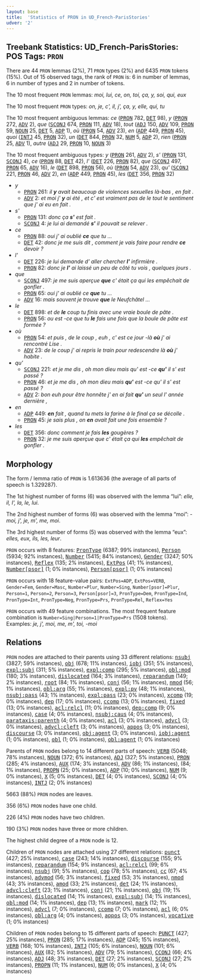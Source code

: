 ```yaml
---
layout: base
title:  'Statistics of PRON in UD_French-ParisStories'
udver: '2'
---
```


## Treebank Statistics: UD_French-ParisStories: POS Tags: `PRON`

There are 44 `PRON` lemmas (2%), 71 `PRON` types (2%) and 6435 `PRON` tokens (15%).
Out of 15 observed tags, the rank of `PRON` is: 6 in number of lemmas, 6 in number of types and 2 in number of tokens.

The 10 most frequent `PRON` lemmas: <em>moi, lui, ce, on, toi, ça, y, soi, qui, eux</em>

The 10 most frequent `PRON` types:  <em>on, je, c', il, j', ça, y, elle, qui, tu</em>

The 10 most frequent ambiguous lemmas: <em>ce</em> (<tt><a href="fr_parisstories-pos-PRON.html">PRON</a></tt> 782, <tt><a href="fr_parisstories-pos-DET.html">DET</a></tt> 98), <em>y</em> (<tt><a href="fr_parisstories-pos-PRON.html">PRON</a></tt> 272, <tt><a href="fr_parisstories-pos-ADV.html">ADV</a></tt> 2), <em>que</em> (<tt><a href="fr_parisstories-pos-SCONJ.html">SCONJ</a></tt> 674, <tt><a href="fr_parisstories-pos-PRON.html">PRON</a></tt> 111, <tt><a href="fr_parisstories-pos-ADV.html">ADV</a></tt> 18), <em>tout</em> (<tt><a href="fr_parisstories-pos-ADJ.html">ADJ</a></tt> 150, <tt><a href="fr_parisstories-pos-ADV.html">ADV</a></tt> 109, <tt><a href="fr_parisstories-pos-PRON.html">PRON</a></tt> 59, <tt><a href="fr_parisstories-pos-NOUN.html">NOUN</a></tt> 25, <tt><a href="fr_parisstories-pos-DET.html">DET</a></tt> 5, <tt><a href="fr_parisstories-pos-ADP.html">ADP</a></tt> 1), <em>où</em> (<tt><a href="fr_parisstories-pos-PRON.html">PRON</a></tt> 54, <tt><a href="fr_parisstories-pos-ADV.html">ADV</a></tt> 23), <em>en</em> (<tt><a href="fr_parisstories-pos-ADP.html">ADP</a></tt> 449, <tt><a href="fr_parisstories-pos-PRON.html">PRON</a></tt> 45), <em>quoi</em> (<tt><a href="fr_parisstories-pos-INTJ.html">INTJ</a></tt> 45, <tt><a href="fr_parisstories-pos-PRON.html">PRON</a></tt> 32), <em>un</em> (<tt><a href="fr_parisstories-pos-DET.html">DET</a></tt> 844, <tt><a href="fr_parisstories-pos-PRON.html">PRON</a></tt> 32, <tt><a href="fr_parisstories-pos-NUM.html">NUM</a></tt> 5, <tt><a href="fr_parisstories-pos-ADP.html">ADP</a></tt> 2), <em>rien</em> (<tt><a href="fr_parisstories-pos-PRON.html">PRON</a></tt> 25, <tt><a href="fr_parisstories-pos-ADV.html">ADV</a></tt> 1), <em>autre</em> (<tt><a href="fr_parisstories-pos-ADJ.html">ADJ</a></tt> 29, <tt><a href="fr_parisstories-pos-PRON.html">PRON</a></tt> 10, <tt><a href="fr_parisstories-pos-NOUN.html">NOUN</a></tt> 3)

The 10 most frequent ambiguous types:  <em>y</em> (<tt><a href="fr_parisstories-pos-PRON.html">PRON</a></tt> 261, <tt><a href="fr_parisstories-pos-ADV.html">ADV</a></tt> 2), <em>s'</em> (<tt><a href="fr_parisstories-pos-PRON.html">PRON</a></tt> 131, <tt><a href="fr_parisstories-pos-SCONJ.html">SCONJ</a></tt> 4), <em>ce</em> (<tt><a href="fr_parisstories-pos-PRON.html">PRON</a></tt> 88, <tt><a href="fr_parisstories-pos-DET.html">DET</a></tt> 42), <em>l'</em> (<tt><a href="fr_parisstories-pos-DET.html">DET</a></tt> 226, <tt><a href="fr_parisstories-pos-PRON.html">PRON</a></tt> 82), <em>que</em> (<tt><a href="fr_parisstories-pos-SCONJ.html">SCONJ</a></tt> 497, <tt><a href="fr_parisstories-pos-PRON.html">PRON</a></tt> 65, <tt><a href="fr_parisstories-pos-ADV.html">ADV</a></tt> 16), <em>le</em> (<tt><a href="fr_parisstories-pos-DET.html">DET</a></tt> 898, <tt><a href="fr_parisstories-pos-PRON.html">PRON</a></tt> 56), <em>où</em> (<tt><a href="fr_parisstories-pos-PRON.html">PRON</a></tt> 54, <tt><a href="fr_parisstories-pos-ADV.html">ADV</a></tt> 23), <em>qu'</em> (<tt><a href="fr_parisstories-pos-SCONJ.html">SCONJ</a></tt> 221, <tt><a href="fr_parisstories-pos-PRON.html">PRON</a></tt> 46, <tt><a href="fr_parisstories-pos-ADV.html">ADV</a></tt> 2), <em>en</em> (<tt><a href="fr_parisstories-pos-ADP.html">ADP</a></tt> 449, <tt><a href="fr_parisstories-pos-PRON.html">PRON</a></tt> 45), <em>les</em> (<tt><a href="fr_parisstories-pos-DET.html">DET</a></tt> 356, <tt><a href="fr_parisstories-pos-PRON.html">PRON</a></tt> 32)


* <em>y</em>
  * <tt><a href="fr_parisstories-pos-PRON.html">PRON</a></tt> 261: <em>il <b>y</b> avait beaucoup de violences sexuelles là-bas , en fait .</em>
  * <tt><a href="fr_parisstories-pos-ADV.html">ADV</a></tt> 2: <em>et moi j' <b>y</b> ai été , et c' est vraiment pas de le tout le sentiment que j' ai eu en fait .</em>
* <em>s'</em>
  * <tt><a href="fr_parisstories-pos-PRON.html">PRON</a></tt> 131: <em>donc ça <b>s'</b> est fait .</em>
  * <tt><a href="fr_parisstories-pos-SCONJ.html">SCONJ</a></tt> 4: <em>je lui ai demandé <b>s'</b> il pouvait se relever .</em>
* <em>ce</em>
  * <tt><a href="fr_parisstories-pos-PRON.html">PRON</a></tt> 88: <em>oui j' ai oublié <b>ce</b> que tu …</em>
  * <tt><a href="fr_parisstories-pos-DET.html">DET</a></tt> 42: <em>donc je me suis dit , comment je vais faire pour rendre <b>ce</b> devoir ?</em>
* <em>l'</em>
  * <tt><a href="fr_parisstories-pos-DET.html">DET</a></tt> 226: <em>je lui demande d' aller chercher <b>l'</b> infirmière .</em>
  * <tt><a href="fr_parisstories-pos-PRON.html">PRON</a></tt> 82: <em>donc je <b>l'</b> ai laissé un peu de côté tu vois , quelques jours .</em>
* <em>que</em>
  * <tt><a href="fr_parisstories-pos-SCONJ.html">SCONJ</a></tt> 497: <em>je me suis aperçue <b>que</b> c' était ça qui les empêchait de gonfler .</em>
  * <tt><a href="fr_parisstories-pos-PRON.html">PRON</a></tt> 65: <em>oui j' ai oublié ce <b>que</b> tu …</em>
  * <tt><a href="fr_parisstories-pos-ADV.html">ADV</a></tt> 16: <em>mais souvent je trouve <b>que</b> le Neufchâtel …</em>
* <em>le</em>
  * <tt><a href="fr_parisstories-pos-DET.html">DET</a></tt> 898: <em>et de <b>le</b> coup tu finis avec une vraie boule de pâte .</em>
  * <tt><a href="fr_parisstories-pos-PRON.html">PRON</a></tt> 56: <em>ou est -ce que tu <b>le</b> fais une fois que la boule de pâte est formée ?</em>
* <em>où</em>
  * <tt><a href="fr_parisstories-pos-PRON.html">PRON</a></tt> 54: <em>et puis , de le coup , euh , c' est ce jour -là <b>où</b> j' ai rencontré Lise .</em>
  * <tt><a href="fr_parisstories-pos-ADV.html">ADV</a></tt> 23: <em>de le coup j' ai repris le train pour redescendre là <b>où</b> j' habite .</em>
* <em>qu'</em>
  * <tt><a href="fr_parisstories-pos-SCONJ.html">SCONJ</a></tt> 221: <em>et je me dis , oh mon dieu mais qu' est -ce <b>qu'</b> il s' est passé ?</em>
  * <tt><a href="fr_parisstories-pos-PRON.html">PRON</a></tt> 46: <em>et je me dis , oh mon dieu mais <b>qu'</b> est -ce qu' il s' est passé ?</em>
  * <tt><a href="fr_parisstories-pos-ADV.html">ADV</a></tt> 2: <em>bon euh pour être honnête j' en ai fait <b>qu'</b> un seul l' année dernière ,</em>
* <em>en</em>
  * <tt><a href="fr_parisstories-pos-ADP.html">ADP</a></tt> 449: <em><b>en</b> fait , quand tu mets la farine à le final ça se décolle .</em>
  * <tt><a href="fr_parisstories-pos-PRON.html">PRON</a></tt> 45: <em>je sais plus , on <b>en</b> avait fait une fois ensemble ?</em>
* <em>les</em>
  * <tt><a href="fr_parisstories-pos-DET.html">DET</a></tt> 356: <em>donc comment je fais <b>les</b> gougères ?</em>
  * <tt><a href="fr_parisstories-pos-PRON.html">PRON</a></tt> 32: <em>je me suis aperçue que c' était ça qui <b>les</b> empêchait de gonfler .</em>

## Morphology

The form / lemma ratio of `PRON` is 1.613636 (the average of all parts of speech is 1.329287).

The 1st highest number of forms (6) was observed with the lemma “lui”: <em>elle, il, l', la, le, lui</em>.

The 2nd highest number of forms (6) was observed with the lemma “moi”: <em>-moi, j', je, m', me, moi</em>.

The 3rd highest number of forms (5) was observed with the lemma “eux”: <em>elles, eux, ils, les, leur</em>.

`PRON` occurs with 8 features: <tt><a href="fr_parisstories-feat-PronType.html">PronType</a></tt> (6387; 99% instances), <tt><a href="fr_parisstories-feat-Person.html">Person</a></tt> (5934; 92% instances), <tt><a href="fr_parisstories-feat-Number.html">Number</a></tt> (5415; 84% instances), <tt><a href="fr_parisstories-feat-Gender.html">Gender</a></tt> (3247; 50% instances), <tt><a href="fr_parisstories-feat-Reflex.html">Reflex</a></tt> (135; 2% instances), <tt><a href="fr_parisstories-feat-ExtPos.html">ExtPos</a></tt> (41; 1% instances), <tt><a href="fr_parisstories-feat-Number-psor.html">Number[psor]</a></tt> (1; 0% instances), <tt><a href="fr_parisstories-feat-Person-psor.html">Person[psor]</a></tt> (1; 0% instances)

`PRON` occurs with 18 feature-value pairs: `ExtPos=ADP`, `ExtPos=VERB`, `Gender=Fem`, `Gender=Masc`, `Number=Plur`, `Number=Sing`, `Number[psor]=Plur`, `Person=1`, `Person=2`, `Person=3`, `Person[psor]=3`, `PronType=Dem`, `PronType=Ind`, `PronType=Int`, `PronType=Neg`, `PronType=Prs`, `PronType=Rel`, `Reflex=Yes`

`PRON` occurs with 49 feature combinations.
The most frequent feature combination is `Number=Sing|Person=1|PronType=Prs` (1508 tokens).
Examples: <em>je, j', moi, me, m', toi, -moi</em>


## Relations

`PRON` nodes are attached to their parents using 33 different relations: <tt><a href="fr_parisstories-dep-nsubj.html">nsubj</a></tt> (3827; 59% instances), <tt><a href="fr_parisstories-dep-obj.html">obj</a></tt> (678; 11% instances), <tt><a href="fr_parisstories-dep-iobj.html">iobj</a></tt> (351; 5% instances), <tt><a href="fr_parisstories-dep-expl-subj.html">expl:subj</a></tt> (311; 5% instances), <tt><a href="fr_parisstories-dep-expl-comp.html">expl:comp</a></tt> (295; 5% instances), <tt><a href="fr_parisstories-dep-obl-mod.html">obl:mod</a></tt> (180; 3% instances), <tt><a href="fr_parisstories-dep-dislocated.html">dislocated</a></tt> (164; 3% instances), <tt><a href="fr_parisstories-dep-reparandum.html">reparandum</a></tt> (149; 2% instances), <tt><a href="fr_parisstories-dep-root.html">root</a></tt> (84; 1% instances), <tt><a href="fr_parisstories-dep-conj.html">conj</a></tt> (56; 1% instances), <tt><a href="fr_parisstories-dep-nmod.html">nmod</a></tt> (56; 1% instances), <tt><a href="fr_parisstories-dep-obl-arg.html">obl:arg</a></tt> (55; 1% instances), <tt><a href="fr_parisstories-dep-expl-pv.html">expl:pv</a></tt> (48; 1% instances), <tt><a href="fr_parisstories-dep-nsubj-pass.html">nsubj:pass</a></tt> (43; 1% instances), <tt><a href="fr_parisstories-dep-expl-pass.html">expl:pass</a></tt> (23; 0% instances), <tt><a href="fr_parisstories-dep-xcomp.html">xcomp</a></tt> (19; 0% instances), <tt><a href="fr_parisstories-dep-dep.html">dep</a></tt> (17; 0% instances), <tt><a href="fr_parisstories-dep-ccomp.html">ccomp</a></tt> (13; 0% instances), <tt><a href="fr_parisstories-dep-fixed.html">fixed</a></tt> (13; 0% instances), <tt><a href="fr_parisstories-dep-acl-relcl.html">acl:relcl</a></tt> (11; 0% instances), <tt><a href="fr_parisstories-dep-dep-comp.html">dep:comp</a></tt> (9; 0% instances), <tt><a href="fr_parisstories-dep-case.html">case</a></tt> (4; 0% instances), <tt><a href="fr_parisstories-dep-nsubj-caus.html">nsubj:caus</a></tt> (4; 0% instances), <tt><a href="fr_parisstories-dep-parataxis-parenth.html">parataxis:parenth</a></tt> (4; 0% instances), <tt><a href="fr_parisstories-dep-acl.html">acl</a></tt> (3; 0% instances), <tt><a href="fr_parisstories-dep-advcl.html">advcl</a></tt> (3; 0% instances), <tt><a href="fr_parisstories-dep-advcl-cleft.html">advcl:cleft</a></tt> (3; 0% instances), <tt><a href="fr_parisstories-dep-appos.html">appos</a></tt> (3; 0% instances), <tt><a href="fr_parisstories-dep-discourse.html">discourse</a></tt> (3; 0% instances), <tt><a href="fr_parisstories-dep-obj-agent.html">obj:agent</a></tt> (3; 0% instances), <tt><a href="fr_parisstories-dep-iobj-agent.html">iobj:agent</a></tt> (1; 0% instances), <tt><a href="fr_parisstories-dep-obl.html">obl</a></tt> (1; 0% instances), <tt><a href="fr_parisstories-dep-obl-agent.html">obl:agent</a></tt> (1; 0% instances)

Parents of `PRON` nodes belong to 14 different parts of speech: <tt><a href="fr_parisstories-pos-VERB.html">VERB</a></tt> (5048; 78% instances), <tt><a href="fr_parisstories-pos-NOUN.html">NOUN</a></tt> (372; 6% instances), <tt><a href="fr_parisstories-pos-ADJ.html">ADJ</a></tt> (327; 5% instances), <tt><a href="fr_parisstories-pos-PRON.html">PRON</a></tt> (285; 4% instances), <tt><a href="fr_parisstories-pos-AUX.html">AUX</a></tt> (174; 3% instances), <tt><a href="fr_parisstories-pos-ADV.html">ADV</a></tt> (86; 1% instances),  (84; 1% instances), <tt><a href="fr_parisstories-pos-PROPN.html">PROPN</a></tt> (25; 0% instances), <tt><a href="fr_parisstories-pos-ADP.html">ADP</a></tt> (10; 0% instances), <tt><a href="fr_parisstories-pos-NUM.html">NUM</a></tt> (9; 0% instances), <tt><a href="fr_parisstories-pos-X.html">X</a></tt> (5; 0% instances), <tt><a href="fr_parisstories-pos-DET.html">DET</a></tt> (4; 0% instances), <tt><a href="fr_parisstories-pos-SCONJ.html">SCONJ</a></tt> (4; 0% instances), <tt><a href="fr_parisstories-pos-INTJ.html">INTJ</a></tt> (2; 0% instances)

5663 (88%) `PRON` nodes are leaves.

356 (6%) `PRON` nodes have one child.

226 (4%) `PRON` nodes have two children.

190 (3%) `PRON` nodes have three or more children.

The highest child degree of a `PRON` node is 12.

Children of `PRON` nodes are attached using 27 different relations: <tt><a href="fr_parisstories-dep-punct.html">punct</a></tt> (427; 25% instances), <tt><a href="fr_parisstories-dep-case.html">case</a></tt> (243; 14% instances), <tt><a href="fr_parisstories-dep-discourse.html">discourse</a></tt> (155; 9% instances), <tt><a href="fr_parisstories-dep-reparandum.html">reparandum</a></tt> (154; 9% instances), <tt><a href="fr_parisstories-dep-acl-relcl.html">acl:relcl</a></tt> (99; 6% instances), <tt><a href="fr_parisstories-dep-nsubj.html">nsubj</a></tt> (91; 5% instances), <tt><a href="fr_parisstories-dep-cop.html">cop</a></tt> (78; 5% instances), <tt><a href="fr_parisstories-dep-cc.html">cc</a></tt> (67; 4% instances), <tt><a href="fr_parisstories-dep-advmod.html">advmod</a></tt> (56; 3% instances), <tt><a href="fr_parisstories-dep-fixed.html">fixed</a></tt> (53; 3% instances), <tt><a href="fr_parisstories-dep-nmod.html">nmod</a></tt> (43; 3% instances), <tt><a href="fr_parisstories-dep-amod.html">amod</a></tt> (33; 2% instances), <tt><a href="fr_parisstories-dep-det.html">det</a></tt> (24; 1% instances), <tt><a href="fr_parisstories-dep-advcl-cleft.html">advcl:cleft</a></tt> (23; 1% instances), <tt><a href="fr_parisstories-dep-conj.html">conj</a></tt> (21; 1% instances), <tt><a href="fr_parisstories-dep-obj.html">obj</a></tt> (19; 1% instances), <tt><a href="fr_parisstories-dep-dislocated.html">dislocated</a></tt> (14; 1% instances), <tt><a href="fr_parisstories-dep-expl-subj.html">expl:subj</a></tt> (14; 1% instances), <tt><a href="fr_parisstories-dep-obl-mod.html">obl:mod</a></tt> (14; 1% instances), <tt><a href="fr_parisstories-dep-dep.html">dep</a></tt> (13; 1% instances), <tt><a href="fr_parisstories-dep-mark.html">mark</a></tt> (12; 1% instances), <tt><a href="fr_parisstories-dep-advcl.html">advcl</a></tt> (7; 0% instances), <tt><a href="fr_parisstories-dep-ccomp.html">ccomp</a></tt> (7; 0% instances), <tt><a href="fr_parisstories-dep-acl.html">acl</a></tt> (6; 0% instances), <tt><a href="fr_parisstories-dep-obl-arg.html">obl:arg</a></tt> (4; 0% instances), <tt><a href="fr_parisstories-dep-appos.html">appos</a></tt> (3; 0% instances), <tt><a href="fr_parisstories-dep-vocative.html">vocative</a></tt> (1; 0% instances)

Children of `PRON` nodes belong to 15 different parts of speech: <tt><a href="fr_parisstories-pos-PUNCT.html">PUNCT</a></tt> (427; 25% instances), <tt><a href="fr_parisstories-pos-PRON.html">PRON</a></tt> (285; 17% instances), <tt><a href="fr_parisstories-pos-ADP.html">ADP</a></tt> (245; 15% instances), <tt><a href="fr_parisstories-pos-VERB.html">VERB</a></tt> (168; 10% instances), <tt><a href="fr_parisstories-pos-INTJ.html">INTJ</a></tt> (105; 6% instances), <tt><a href="fr_parisstories-pos-NOUN.html">NOUN</a></tt> (101; 6% instances), <tt><a href="fr_parisstories-pos-AUX.html">AUX</a></tt> (82; 5% instances), <tt><a href="fr_parisstories-pos-ADV.html">ADV</a></tt> (79; 5% instances), <tt><a href="fr_parisstories-pos-CCONJ.html">CCONJ</a></tt> (66; 4% instances), <tt><a href="fr_parisstories-pos-ADJ.html">ADJ</a></tt> (48; 3% instances), <tt><a href="fr_parisstories-pos-DET.html">DET</a></tt> (27; 2% instances), <tt><a href="fr_parisstories-pos-SCONJ.html">SCONJ</a></tt> (27; 2% instances), <tt><a href="fr_parisstories-pos-PROPN.html">PROPN</a></tt> (11; 1% instances), <tt><a href="fr_parisstories-pos-NUM.html">NUM</a></tt> (6; 0% instances), <tt><a href="fr_parisstories-pos-X.html">X</a></tt> (4; 0% instances)

